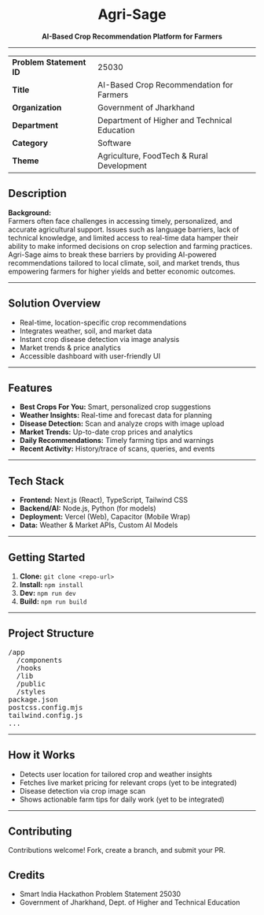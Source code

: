 <h1 align="center">Agri-Sage</h1>
<p align="center"><strong>AI-Based Crop Recommendation Platform for Farmers</strong></p>
<hr>

<table>
  <tr>
    <td><strong>Problem Statement ID</strong></td><td>25030</td>
  </tr>
  <tr>
    <td><strong>Title</strong></td><td>AI-Based Crop Recommendation for Farmers</td>
  </tr>
  <tr>
    <td><strong>Organization</strong></td><td>Government of Jharkhand</td>
  </tr>
  <tr>
    <td><strong>Department</strong></td><td>Department of Higher and Technical Education</td>
  </tr>
  <tr>
    <td><strong>Category</strong></td><td>Software</td>
  </tr>
  <tr>
    <td><strong>Theme</strong></td><td>Agriculture, FoodTech & Rural Development</td>
  </tr>
</table>

<h2>Description</h2>
<p>
  <strong>Background:</strong> <br>
  Farmers often face challenges in accessing timely, personalized, and accurate agricultural support. Issues such as language barriers, lack of technical knowledge, and limited access to real-time data hamper their ability to make informed decisions on crop selection and farming practices. Agri-Sage aims to break these barriers by providing AI-powered recommendations tailored to local climate, soil, and market trends, thus empowering farmers for higher yields and better economic outcomes.
</p>

<hr>

<h2>Solution Overview</h2>
<ul>
  <li>Real-time, location-specific crop recommendations</li>
  <li>Integrates weather, soil, and market data</li>
  <li>Instant crop disease detection via image analysis</li>
  <li>Market trends & price analytics</li>
  <li>Accessible dashboard with user-friendly UI</li>
</ul>

<hr>

<h2>Features</h2>
<ul>
  <li><strong>Best Crops For You:</strong> Smart, personalized crop suggestions</li>
  <li><strong>Weather Insights:</strong> Real-time and forecast data for planning</li>
  <li><strong>Disease Detection:</strong> Scan and analyze crops with image upload</li>
  <li><strong>Market Trends:</strong> Up-to-date crop prices and analytics</li>
  <li><strong>Daily Recommendations:</strong> Timely farming tips and warnings</li>
  <li><strong>Recent Activity:</strong> History/trace of scans, queries, and events</li>
</ul>

<hr>

<h2>Tech Stack</h2>
<ul>
  <li><strong>Frontend:</strong> Next.js (React), TypeScript, Tailwind CSS</li>
  <li><strong>Backend/AI:</strong> Node.js, Python (for models)</li>
  <li><strong>Deployment:</strong> Vercel (Web), Capacitor (Mobile Wrap)</li>
  <li><strong>Data:</strong> Weather & Market APIs, Custom AI Models</li>
</ul>

<hr>

<h2>Getting Started</h2>
<ol>
  <li><strong>Clone:</strong> <code>git clone &lt;repo-url&gt;</code></li>
  <li><strong>Install:</strong> <code>npm install</code></li>
  <li><strong>Dev:</strong> <code>npm run dev</code></li>
  <li><strong>Build:</strong> <code>npm run build</code></li>
</ol>

<hr>

<h2>Project Structure</h2>
<pre>
/app
  /components
  /hooks
  /lib
  /public
  /styles
package.json
postcss.config.mjs
tailwind.config.js
...
</pre>

<hr>

<h2>How it Works</h2>
<ul>
  <li>Detects user location for tailored crop and weather insights</li>
  <li>Fetches live market pricing for relevant crops (yet to be integrated)</li>
  <li>Disease detection via crop image scan</li>
  <li>Shows actionable farm tips for daily work (yet to be integrated)</li>
</ul>

<hr>

<h2>Contributing</h2>
<p>
  Contributions welcome! Fork, create a branch, and submit your PR.
</p>

<h2>Credits</h2>
<ul>
  <li>Smart India Hackathon Problem Statement 25030</li>
  <li>Government of Jharkhand, Dept. of Higher and Technical Education</li>
</ul>
